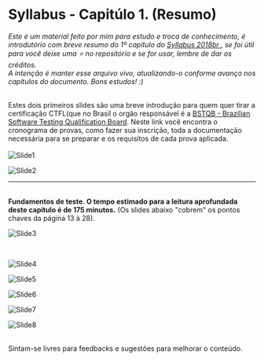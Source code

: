 <div align="left">
<h1>Syllabus - Capitúlo 1. (Resumo)</h1>
<i>Este é um material feito por mim para estudo e troca de conhecimento, é introdutório com breve resumo do 1º capítulo do <a href="https://bstqb.org.br/b9/doc/syllabus_ctfl_2018br.pdf">Syllabus 2018br </a>, se foi útil para você deixe uma ⭐ no repositório e se for usar, lembre de dar os créditos. <br>
A intenção é manter esse arquivo vivo, atualizando-o conforme avanço nos capítulos do documento. 
Bons estudos! :) </i><br>
</div>
<br>

Estes dois primeiros slides são uma breve introdução para quem quer tirar a certificação CTFL(que no Brasil o orgão responsável é a <a href="https://bstqb.org.br">BSTQB - Brazilian Software Testing Qualification Board</a>. Neste link você encontra o cronograma de provas, como fazer sua inscrição, toda a documentação necessária para se preparar e os requisitos de cada prova aplicada. 
<br><br>
![Slide1](https://user-images.githubusercontent.com/77998671/123182536-0de81b80-d466-11eb-8c23-d1de4506a3d4.png)
<br>

![Slide2](https://user-images.githubusercontent.com/77998671/123191081-1006a600-d477-11eb-87f5-853787289a75.png)
<br>

---
<br>
<b>Fundamentos de teste. O tempo estimado para a leitura aprofundada deste capítulo é de 175 minutos.</b> (Os slides abaixo "cobrem" os pontos chaves da página 13 à 28).

![Slide3](https://user-images.githubusercontent.com/77998671/123191123-214fb280-d477-11eb-8331-2f9415089f77.png)

<br>

![Slide4](https://user-images.githubusercontent.com/77998671/123191626-f2860c00-d477-11eb-8188-63da1eb1016e.png)
<br>

![Slide5](https://user-images.githubusercontent.com/77998671/123191667-fca80a80-d477-11eb-877f-d726e003ff0b.png)
<br>

![Slide6](https://user-images.githubusercontent.com/77998671/123191709-07fb3600-d478-11eb-9a64-512026a5a661.png)
<br>

![Slide7](https://user-images.githubusercontent.com/77998671/123191811-2d883f80-d478-11eb-8d1c-f81c59ceb187.png)
<br>

![Slide8](https://user-images.githubusercontent.com/77998671/123191837-3711a780-d478-11eb-9b98-75fd8a87286b.png)

<br>
Sintam-se livres para feedbacks e sugestões para melhorar o conteúdo. 
